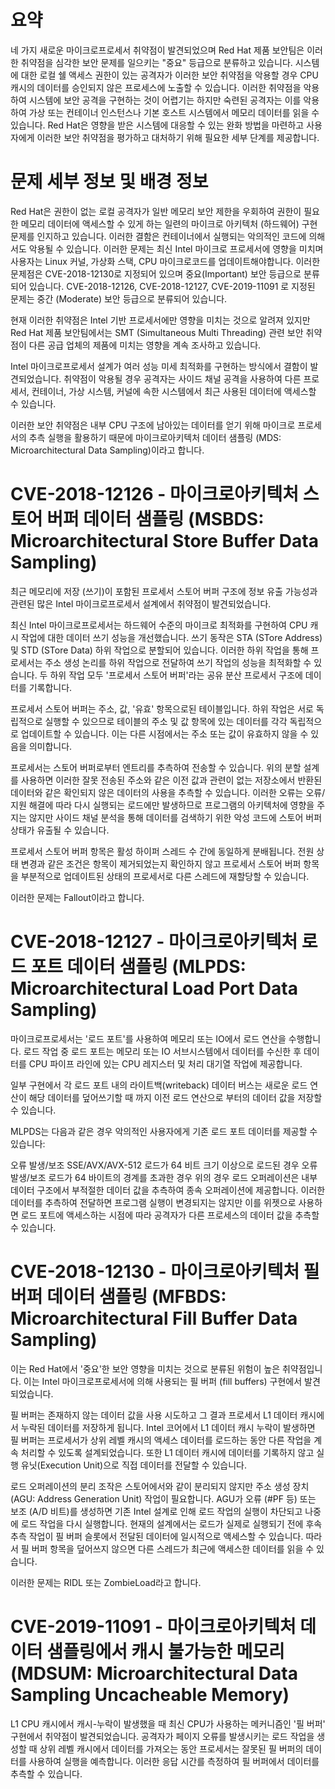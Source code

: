 # 요약
네 가지 새로운 마이크로프로세서 취약점이 발견되었으며 Red Hat 제품 보안팀은 이러한 취약점을 심각한 보안 문제를 일으키는 "중요" 등급으로 분류하고 있습니다. 시스템에 대한 로컬 쉘 액세스 권한이 있는 공격자가 이러한 보안 취약점을 악용할 경우 CPU 캐시의 데이터를 승인되지 않은 프로세스에 노출할 수 있습니다. 이러한 취약점을 악용하여 시스템에 보안 공격을 구현하는 것이 어렵기는 하지만 숙련된 공격자는 이를 악용하여 가상 또는 컨테이너 인스턴스나 기본 호스트 시스템에서 메모리 데이터를 읽을 수 있습니다. Red Hat은 영향을 받은 시스템에 대응할 수 있는 완화 방법을 마련하고 사용자에게 이러한 보안 취약점을 평가하고 대처하기 위해 필요한 세부 단계를 제공합니다.

# 문제 세부 정보 및 배경 정보
Red Hat은 권한이 없는 로컬 공격자가 일반 메모리 보안 제한을 우회하여 권한이 필요한 메모리 데이터에 액세스할 수 있게 하는 일련의 마이크로 아키텍처 (하드웨어) 구현 문제를 인지하고 있습니다. 이러한 결함은 컨테이너에서 실행되는 악의적인 코드에 의해서도 악용될 수 있습니다. 이러한 문제는 최신 Intel 마이크로 프로세서에 영향을 미치며 사용자는 Linux 커널, 가상화 스택, CPU 마이크로코드를 업데이트해야합니다. 이러한 문제점은 CVE-2018-12130로 지정되어 있으며 중요(Important) 보안 등급으로 분류되어 있습니다. CVE-2018-12126, CVE-2018-12127, CVE-2019-11091 로 지정된 문제는 중간 (Moderate) 보안 등급으로 분류되어 있습니다.

현재 이러한 취약점은 Intel 기반 프로세서에만 영향을 미치는 것으로 알려져 있지만 Red Hat 제품 보안팀에서는 SMT (Simultaneous Multi Threading) 관련 보안 취약점이 다른 공급 업체의 제품에 미치는 영향을 계속 조사하고 있습니다.

Intel 마이크로프로세서 설계가 여러 성능 미세 최적화를 구현하는 방식에서 결함이 발견되었습니다. 취약점이 악용될 경우 공격자는 사이드 채널 공격을 사용하여 다른 프로세서, 컨테이너, 가상 시스템, 커널에 속한 시스템에서 최근 사용된 데이터에 액세스할 수 있습니다.

이러한 보안 취약점은 내부 CPU 구조에 남아있는 데이터를 얻기 위해 마이크로 프로세서의 추측 실행을 활용하기 때문에 마이크로아키텍처 데이터 샘플링 (MDS: Microarchitectural Data Sampling)이라고 합니다.

# CVE-2018-12126 - 마이크로아키텍처 스토어 버퍼 데이터 샘플링 (MSBDS: Microarchitectural Store Buffer Data Sampling)

최근 메모리에 저장 (쓰기)이 포함된 프로세서 스토어 버퍼 구조에 정보 유출 가능성과 관련된 많은 Intel 마이크로프로세서 설계에서 취약점이 발견되었습니다.

최신 Intel 마이크로프로세서는 하드웨어 수준의 마이크로 최적화를 구현하여 CPU 캐시 작업에 대한 데이터 쓰기 성능을 개선했습니다. 쓰기 동작은 STA (STore Address) 및 STD (STore Data) 하위 작업으로 분할되어 있습니다. 이러한 하위 작업을 통해 프로세서는 주소 생성 논리를 하위 작업으로 전달하여 쓰기 작업의 성능을 최적화할 수 있습니다. 두 하위 작업 모두 '프로세서 스토어 버퍼'라는 공유 분산 프로세서 구조에 데이터를 기록합니다.

프로세서 스토어 버퍼는 주소, 값, '유효' 항목으로된 테이블입니다. 하위 작업은 서로 독립적으로 실행할 수 있으므로 테이블의 주소 및 값 항목에 있는 데이터를 각각 독립적으로 업데이트할 수 있습니다. 이는 다른 시점에서는 주소 또는 값이 유효하지 않을 수 있음을 의미합니다.


프로세서는 스토어 버퍼로부터 엔트리를 추측하여 전송할 수 있습니다. 위의 분할 설계를 사용하면 이러한 잘못 전송된 주소와 같은 이전 값과 관련이 없는 저장소에서 반환된 데이터와 같은 확인되지 않은 데이터의 사용을 추측할 수 있습니다. 이러한 오류는 오류/지원 해결에 따라 다시 실행되는 로드에만 발생하므로 프로그램의 아키텍처에 영향을 주지는 않지만 사이드 채널 분석을 통해 데이터를 검색하기 위한 악성 코드에 스토어 버퍼 상태가 유출될 수 있습니다.

프로세서 스토어 버퍼 항목은 활성 하이퍼 스레드 수 간에 동일하게 분배됩니다. 전원 상태 변경과 같은 조건은 항목이 제거되었는지 확인하지 않고 프로세서 스토어 버퍼 항목을 부분적으로 업데이트된 상태의 프로세서로 다른 스레드에 재할당할 수 있습니다.

이러한 문제는 Fallout이라고 합니다.


# CVE-2018-12127 - 마이크로아키텍처 로드 포트 데이터 샘플링 (MLPDS: Microarchitectural Load Port Data Sampling)

마이크로프로세서는 '로드 포트'를 사용하여 메모리 또는 IO에서 로드 연산을 수행합니다. 로드 작업 중 로드 포트는 메모리 또는 IO 서브시스템에서 데이터를 수신한 후 데이터를 CPU 파이프 라인에 있는 CPU 레지스터 및 처리 대기열 작업에 제공합니다.

일부 구현에서 각 로드 포트 내의 라이트백(writeback) 데이터 버스는 새로운 로드 연산이 해당 데이터를 덮어쓰기할 때 까지 이전 로드 연산으로 부터의 데이터 값을 저장할 수 있습니다.

MLPDS는 다음과 같은 경우 악의적인 사용자에게 기존 로드 포트 데이터를 제공할 수 있습니다:

오류 발생/보조 SSE/AVX/AVX-512 로드가 64 비트 크기 이상으로 로드된 경우
오류 발생/보조 로드가 64 바이트의 경계를 초과한 경우
위의 경우 로드 오퍼레이션은 내부 데이터 구조에서 부적절한 데이터 값을 추측하여 종속 오퍼레이션에 제공합니다. 이러한 데이터를 추측하여 전달하면 프로그램 실행이 변경되지는 않지만 이를 위젯으로 사용하면 로드 포트에 액세스하는 시점에 따라 공격자가 다른 프로세스의 데이터 값을 추측할 수 있습니다.


# CVE-2018-12130 - 마이크로아키텍처 필 버퍼 데이터 샘플링 (MFBDS: Microarchitectural Fill Buffer Data Sampling)

이는 Red Hat에서 '중요'한 보안 영향을 미치는 것으로 분류된 위험이 높은 취약점입니다. 이는 Intel 마이크로프로세서에 의해 사용되는 필 버퍼 (fill buffers) 구현에서 발견되었습니다.

필 버퍼는 존재하지 않는 데이터 값을 사용 시도하고 그 결과 프로세서 L1 데이터 캐시에서 누락된 데이터를 저장하게 됩니다. Intel 코어에서 L1 데이터 캐시 누락이 발생하면 필 버퍼는 프로세서가 상위 레벨 캐시의 액세스 데이터를 로드하는 동안 다른 작업을 계속 처리할 수 있도록 설계되었습니다. 또한 L1 데이터 캐시에 데이터를 기록하지 않고 실행 유닛(Execution Unit)으로 직접 데이터를 전달할 수 있습니다.

로드 오퍼레이션의 분리 조작은 스토어에서와 같이 분리되지 않지만 주소 생성 장치 (AGU: Address Generation Unit) 작업이 필요합니다. AGU가 오류 (#PF 등) 또는 보조 (A/D 비트)를 생성하면 기존 Intel 설계로 인해 로드 작업의 실행이 차단되고 나중에 로드 작업을 다시 실행합니다. 현재의 설계에서는 로드가 실제로 실행되기 전에 후속 추측 작업이 필 버퍼 슬롯에서 전달된 데이터에 일시적으로 액세스할 수 있습니다. 따라서 필 버퍼 항목을 덮어쓰지 않으면 다른 스레드가 최근에 액세스한 데이터를 읽을 수 있습니다.

이러한 문제는 RIDL 또는 ZombieLoad라고 합니다.

# CVE-2019-11091 - 마이크로아키텍처 데이터 샘플링에서 캐시 불가능한 메모리 (MDSUM: Microarchitectural Data Sampling Uncacheable Memory)

L1 CPU 캐시에서 캐시-누락이 발생했을 때 최신 CPU가 사용하는 메커니즘인 '필 버퍼' 구현에서 취약점이 발견되었습니다. 공격자가 페이지 오류를 발생시키는 로드 작업을 생성할 때 상위 레벨 캐시에서 데이터를 가져오는 동안 프로세서는 잘못된 필 버퍼의 데이터를 사용하여 실행을 예측합니다. 이러한 응답 시간를 측정하여 필 버퍼에서 데이터를 추측할 수 있습니다.
